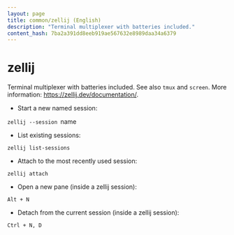 ```yaml
---
layout: page
title: common/zellij (English)
description: "Terminal multiplexer with batteries included."
content_hash: 7ba2a391dd8eeb919ae567632e8989daa34a6379
---
```

# zellij

Terminal multiplexer with batteries included.
See also `tmux` and `screen`.
More information: <https://zellij.dev/documentation/>.

- Start a new named session:

`zellij --session `<span class="tldr-var badge badge-pill bg-dark-lm bg-white-dm text-white-lm text-dark-dm font-weight-bold">name</span>

- List existing sessions:

`zellij list-sessions`

- Attach to the most recently used session:

`zellij attach`

- Open a new pane (inside a zellij session):

`Alt + N`

- Detach from the current session (inside a zellij session):

`Ctrl + N, D`
